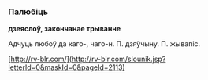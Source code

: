 ### Палюбіць
**дзеяслоў, закончанае трыванне**

Адчуць любоў да каго-, чаго-н. П. дзяўчыну. П. жывапіс.

<a rel="author">[http://rv-blr.com/](http://rv-blr.com/slounik.jsp?letterId=0&maskId=0&pageId=2113)</a>
